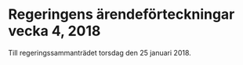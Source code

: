 # Regeringens ärendeförteckningar vecka 4, 2018

Till regeringssammanträdet torsdag den 25 januari 2018.
